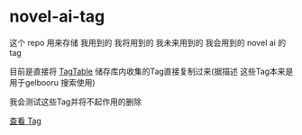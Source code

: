 # novel-ai-tag

这个 repo 用来存储 我用到的 我将用到的 我未来用到的 我会用到的 novel ai 的 tag

目前是直接将  [TagTable](https://github.com/zcyzcy88/TagTable) 储存库内收集的Tag直接复制过来(据描述 这些Tag本来是用于gelbooru 搜索使用)

我会测试这些Tag并将不起作用的删除

 [查看 Tag](https://azumwatson.github.io/novel-ai-tag/tag)
